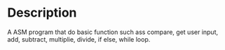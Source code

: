 # Description

A ASM program that do basic function such ass compare, get user input, add, subtract, multiplie, divide, if else, while loop. 
